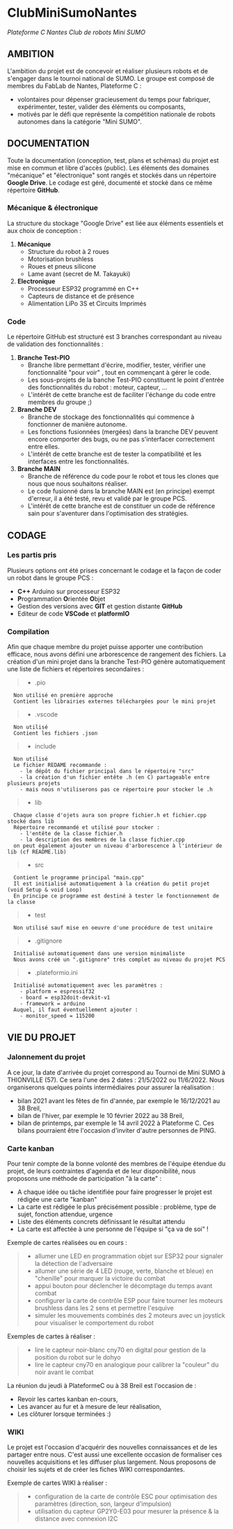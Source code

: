 # ClubMiniSumoNantes
_Plateforme C Nantes Club de robots Mini SUMO_

## AMBITION
L'ambition du projet est de concevoir et réaliser plusieurs robots et de s'engager dans le tournoi national de SUMO.
Le groupe est composé de membres du FabLab de Nantes, Plateforme C :
- volontaires pour dépenser gracieusement du temps pour fabriquer, expérimenter, tester, valider des éléments ou composants,
- motivés par le défi que représente la compétition nationale de robots autonomes dans la catégorie "Mini SUMO".


## DOCUMENTATION
Toute la documentation (conception, test, plans et schémas) du projet est mise en commun et libre d'accès (public).
Les éléments des domaines "mécanique" et "électronique" sont rangés et stockés dans un répertoire **Google Drive**.
Le codage est géré, documenté et stocké dans ce même répertoire **GitHub**.

### Mécanique & électronique
La structure du stockage "Google Drive" est liée aux éléments essentiels et aux choix de conception :
1. **Mécanique**
    - Structure du robot à 2 roues
    - Motorisation brushless
    - Roues et pneus silicone
    - Lame avant (secret de M. Takayuki)
2. **Electronique**
    - Processeur ESP32 programmé en C++
    - Capteurs de distance et de présence
    - Alimentation LiPo 3S et Circuits Imprimés

### Code
Le répertoire GitHub est structuré est 3 branches correspondant au niveau de validation des fonctionnalités :
1. **Branche Test-PIO**
    - Branche libre permettant d'écrire, modifier, tester, vérifier une fonctionnalité "pour voir" , tout en commençant à gérer le code.
    - Les sous-projets de la banche Test-PIO constituent le point d'entrée des fonctionnalités du robot : moteur, capteur, ...
    - L'intérêt de cette branche est de faciliter l'échange du code entre membres du groupe ;)
2. **Branche DEV**
    - Branche de stockage des fonctionnalités qui commence à fonctionner de manière autonome.
    - Les fonctions fusionnées (mergées) dans la branche DEV peuvent encore comporter des bugs, ou ne pas s'interfacer correctement entre elles.
    - L'intérêt de cette branche est de tester la compatibilité et les interfaces entre les fonctionnalités.
3. **Branche MAIN**
    - Branche de référence du code pour le robot et tous les clones que nous que nous souhaitons réaliser.
    - Le code fusionné dans la branche MAIN est (en principe) exempt d'erreur, il a été testé, revu et validé par le groupe PCS.
    - L'intérêt de cette branche est de constituer un code de référence sain pour s'aventurer dans l'optimisation des stratégies.
  
  
  ## CODAGE
  ### Les partis pris
  Plusieurs options ont été prises concernant le codage et la façon de coder un robot dans le groupe PCS :
  - **C++** Arduino sur processeur ESP32
  - **P**rogrammation **O**rientée **O**bjet
  - Gestion des versions avec **GIT** et gestion distante **GitHub**
  - Editeur de code **VSCode** et **platformIO**
  
  ### Compilation
  Afin que chaque membre du projet puisse apporter une contribution efficace, nous avons défini une arborescence de rangement des fichiers.
  La création d'un mini projet dans la branche Test-PIO génère automatiquement une liste de fichiers et répertoires secondaires :
> * .pio

      Non utilisé en première approche
      Contient les librairies externes téléchargées pour le mini projet
> * .vscode

      Non utilisé
      Contient les fichiers .json
> * include

      Non utilisé
      Le fichier REDAME recommande :
        - le dépôt du fichier principal dans le répertoire "src" 
        - la création d'un fichier entête .h (en C) partageable entre plusieurs projets
        - mais nous n'utiliserons pas ce répertoire pour stocker le .h
> * lib

      Chaque classe d'ojets aura son propre fichier.h et fichier.cpp stocké dans lib
      Répertoire recommandé et utilisé pour stocker :
        - l'entête de la classe fichier.h
        - la description des membres de la classe fichier.cpp
      on peut également ajouter un niveau d'arborescence à l'intérieur de lib (cf README.lib)
> * src

      Contient le programme principal "main.cpp"
      Il est initialisé automatiquement à la création du petit projet (void Setup & void Loop)
      En principe ce programme est destiné à tester le fonctionnement de la classe
> * test

      Non utilisé sauf mise en oeuvre d'une procédure de test unitaire
> * .gitignore

      Initialisé automatiquement dans une version minimaliste
      Nous avons créé un ".gitignore" très complet au niveau du projet PCS
> * .plateformio.ini

      Initialisé automatiquement avec les paramètres :
        - platform = espressif32
        - board = esp32doit-devkit-v1
        - framework = arduino
      Auquel, il faut éventuellement ajouter :
        - monitor_speed = 115200


## VIE DU PROJET
### Jalonnement du projet
A ce jour, la date d'arrivée du projet correspond au Tournoi de Mini SUMO à THIONVILLE (57).
Ce sera l'une des 2 dates : 21/5/2022 ou 11/6/2022.
Nous organiserons quelques points intermédiaires pour assurer la réalisation :
- bilan 2021 avant les fêtes de fin d'année, par exemple le 16/12/2021 au 38 Breil,
- bilan de l'hiver, par exemple le 10 février 2022 au 38 Breil,
- bilan de printemps, par exemple le 14 avril 2022 à Plateforme C.
Ces bilans pourraient être l'occasion d'inviter d'autre personnes de PING.

### Carte **kanban**
Pour tenir compte de la bonne volonté des membres de l'équipe étendue du projet, 
de leurs contraintes d'agenda et de leur disponibilité, nous proposons une méthode de participation "à la carte" :
- A chaque idée ou tâche identifiée pour faire progresser le projet est rédigée une carte "kanban"
- La carte est rédigée le plus précisément possible : problème, type de sujet, fonction attendue, urgence
- Liste des éléments concrets définissant le résultat attendu
- La carte est affectée à une personne de l'équipe si "ça va de soi" !

Exemple de cartes réalisées ou en cours :
>  * allumer une LED en programmation objet sur ESP32 pour signaler la détection de l'adversaire
>  * allumer une série de 4 LED (rouge, verte, blanche et bleue) en "chenille" pour marquer la victoire du combat
>  * appui bouton pour déclencher le décomptage du temps avant combat
>  * configurer la carte de contrôle ESP pour faire tourner les moteurs brushless dans les 2 sens et permettre l'esquive
>  * simuler les mouvements combinés des 2 moteurs avec un joystick pour visualiser le comportement du robot

Exemples de cartes à réaliser :
>  * lire le capteur noir-blanc cny70 en digital pour gestion de la position du robot sur le dohyo
>  * lire le capteur cny70 en analogique pour calibrer la "couleur" du noir avant le combat

La réunion du jeudi à PlateformeC ou à 38 Breil est l'occasion de :
- Revoir les cartes kanban en-cours,
- Les avancer au fur et à mesure de leur réalisation,
- Les clôturer lorsque terminées :)

### WIKI
Le projet est l'occasion d'acquérir des nouvelles connaissances et de les partager entre nous.
C'est aussi une excellente occasion de formaliser ces nouvelles acquisitions et les diffuser plus largement.
Nous proposons de choisir les sujets et de créer les fiches WIKI correspondantes.

Exemple de cartes WIKI à réaliser :
> * configuration de la carte de contrôle ESC pour optimisation des paramètres (direction, son, largeur d'impulsion)
> * utilisation du capteur GP2Y0-E03 pour mesurer la présence & la distance avec connexion I2C



